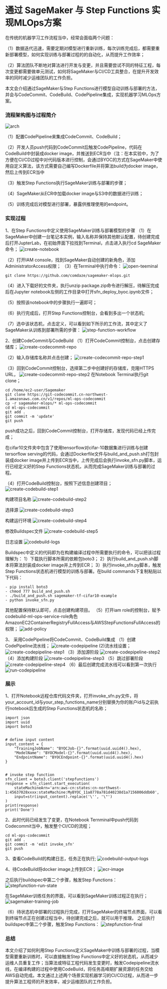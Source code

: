 # 通过 SageMaker 与 Step Functions 实现MLOps方案
在传统的机器学习工作流程当中，经常会面临两个问题：

（1）数据迭代迅速，需要定期对模型进行重新训练，每次训练完成后，都需要重新部署模型，如何实现训练与部署过程的的自动化，从而提升工作效率；

（2）算法团队不断地对算法进行开发与变更，并且需要尝试不同的特征工程，每次变更都需要做单元测试，如何将SageMaker与CI/CD工具整合，在提升开发效率的同时减少运维团队的工作负担。

本文会介绍通过SageMaker与Step Functions进行模型自动训练与部署的方法，并会与CodeCommit、CodeBuild、CodePipeline集成，实现机器学习MLOps方案。

### 流程架构图与过程简介

![arch](/pics/arch-mlops.png)

（1）配置CodePipeline来集成CodeCommit、CodeBuild；

（2）开发人员push代码到CodeCommit后触发CodePipeline，代码在CodeBuild中封装成docker image，并推送到ECR当中（注：在本实验中，为了方便在CI/CD过程中对代码版本进行控制，会通过BYOC的方式在SageMaker中使用自定义算法，该方式需要自己编写Dockerfile并将算法build为docker image，然后上传到ECR当中

（3）触发Step Functions执行SageMaker训练与部署的步骤；

（4）SageMaker从ECR中加载docker image与S3中的数据进行训练；

（5）训练完成后对模型进行部署，暴露供推理使用的endpoint。

### 实现过程
1、在Step Functions中定义使用SageMaker训练与部署模型的步骤
（1）在SageMaker中创建一台笔记本实例，输入名称并保持其他默认配置，待创建完成后打开JupterLab，在初始界面下拉找到Terminal，点击进入执行cd SageMaker命令；
![create-notebook](/pics/create-notebook.jpg)

（2）打开IAM console，找到SageMaker自动创建的新角色，添加AdministratorAccess权限；
（3）在Terminal中执行命令：
![open-teeminal](/pics/open-teminal.png)
```
git clone https://github.com/comdaze/sagemaker-mlops.git
```
（4）进入下载好的文件夹，执行unzip package.zip命令进行解压，待解压完成后在Jupyter notebook左侧的工作目录中打开sfn_deploy_byoc.ipynb文件；

（5）按照该notebook中的步骤执行一遍即可；

（6）执行完成后，打开Step Functions控制台，会看到多出一个状态机;

（7）选中该状态机，点击定义，可以看到如下所示的工作流，其中定义了SageMaker从训练到部署所需的步骤：
![step-function-workflow](/pics/step-functions-workflow.png)


2、创建CodeCommit与CodeBuild
（1）打开CodeCommit控制台，点击创建存储库；
![create-codecommit-repo](/pics/create-codecommit-repo.png)
 
（2）输入存储库名称并点击创建；
![create-codecommit-repo-step1](/pics/create-codecommit-repo-step1.png)
 
（3）回到CodeCommit控制台，选择第二步中创建好的存储库，克隆HTTPS URL，
![create-codecommit-repo-step2](/pics/create-codemmit-repo-step2.png)
在Notebook Terminal执行git clone；
```
cd /home/ec2-user/Sagemaker
git clone https://git-codecommit.cn-northwest-1.amazonaws.com.cn/v1/repos/ml-ops-codecommit
cp -r sagemaker-mlops/* ml-ops-codecommit
cd ml-ops-codecommit
git add .
git commit -m 'update'
git push
```
push成功之后，回到CodeCommit控制台，打开存储库，发现代码已经上传完成；

 在cifar10文件夹中包含了使用tensorflow对cifar-10数据集进行训练与创建tersorflow serving的代码，会通过Dockerfile文件与build_and_push.sh打包封装成docker image并上传到ECR当中，上传完成后会执行invoke_sfn.py脚本，运行已经定义好的Step Functions状态机，从而完成SageMaker训练与部署的过程。

（4）打开CodeBuild控制台，按照下述信息创建项目；
![create-codebuild-step1](/pics/create-codebuild-step1.png)

构建项目名称
![create-codebuild-step2](/pics/create-codebuild-step2.png)

选择源
![create-codebuild-step3](/pics/create-codebuild-step3.png)

构建运行环境
![create-codebuild-step4](/pics/create-codebuild-step4.png)

修改Buildspec文件
![create-codebuild-step5](/pics/create-codebuild-step5.png)

日志设置
![codebuild-logs](/pics/codebuild-logs.png)

Buildspec中定义的代码即为在构建编译过程中所需要执行的命令，可以把该过程理解为：
1）下载执行脚本所需的依赖包boto3；
2）执行build_and_push.sh脚本将算法封装成docker image并上传到ECR；
3）执行invoke_sfn.py脚本，触发Step Functions状态机进行模型的训练与部署。在build commands下复制粘贴以下代码：
```
- pip install boto3
- chmod 777 build_and_push.sh
- ./build_and_push.sh sagemaker-tf-cifar10-example
- python invoke_sfn.py
``` 
 
其他配置保持默认即可，点击创建构建项目。
（5）打开iam role的控制台，赋予codebuild-ml-ops-service-role角色AmazonEC2ContainerRegistryFullAccess与AWSStepFunctionsFullAccess的权限；
![add-policy](/pics/add-policy.png)

3、 采用CodePipeline将CodeCommit、CodeBuild集成
（1）创建CodePipeline流水线；
![create-codepipeline](/pics/create-codepipeline.png)
 (2)流水线设置；
![create-codepipeline-step1](/pics/create-codepipeline-step1.png)
（3）添加源阶段
![create-codepipeline-step2](/pics/create-codepipeline-step2.png)
（4）添加构建阶段
![create-codepipeline-step3](/pics/create-codepipeline-step3.png)
（5）跳过部署阶段
![create-codepipeline-step4](/pics/create-codepipeline-step4.png)
（6）最后创建完成流水线可以看到第一次执行
![run-codepipeline](/pics/run-codepipeline.png)

### 展示
1、打开Notebook远程仓库代码文件夹，打开invoke_sfn.py文件，将your_account_id与your_step_functions_name分别替换为你的账户id与之前执行notebook后生成的Step Functions状态机的名称；
```
import json
import uuid
import boto3


# define input content
input_content = {
    "TrainingJobName": "BYOCJob-{}".format(uuid.uuid4().hex),
    "ModelName": "BYOCModel-{}".format(uuid.uuid4().hex),
    "EndpointName": "BYOCEndpoint-{}".format(uuid.uuid4().hex)
}


# invoke step function
sfn_client = boto3.client('stepfunctions')
response = sfn_client.start_execution(
    stateMachineArn='arn:aws-cn:states:cn-northwest-1:45637028xxxx:stateMachine:MyBYOC_11a8778a781d40238d1a7156006ddb60',
    input=str(input_content).replace('\'', '\"')
)
print(response)
print('Done')
```

2、此时代码已经发生了变更，在Notebook Ternminal中push代码到Codecommit当中，触发整个CI/CD的流程；
```
cd ml-ops-codecommit
git add .
git commit -m 'edit invoke_sfn'
git push
```

3、查看CodeBuild的构建日志，任务正在执行;
![codebuild-output-logs](/pics/codebuild-output-logs.png)

4、待CodeBuild将docker image上传到ECR；
![ecr-image](/pics/ecr-image.png)

之后执行buildspec中第二个步骤，触发Step Functions：
![stepfunction-run-state](/pics/stepfunction-run-state.png)

在SageMaker训练任务的界面，可以看到SageMaker训练过程正在执行；
![sagemaker-training-job](/pics/sagemaker-training-job.png)

（6）待状态机中部署的过程执行完成，打开SageMaker的终端节点界面，可以看到终端节点正在创建过程当中，待创建完成之后，就可以用于推理。
之后执行buildspec中第二个步骤，触发Step Functions：
![stepfunction-final](/pics/stepfunction-final.png)
### 总结
本文介绍了如何利用Step Functions定义SageMaker中训练与部署的过程，当模型需要重新训练时，可以直接触发Step Functions中定义好的状态机，从而减少运维人员重复工作；当算法或特征工程代码发生变更时，触发Codepipeline流水线，在编译构建的过程中使用CodeBuild，将任务高峰期扩展资源的任务交给AWS自动完成。本文通过上述两个场景实现机器学习的CI/CD过程，从而进一步提升算法工程师的开发效率，减少运维团队的工作负担。